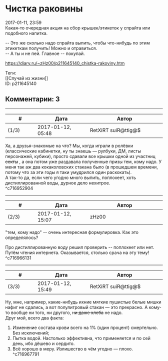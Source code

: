 Чистка раковины
===============

  
2017-01-11, 23:59  
 Какая-то очередная акция на сбор крышек/этикеток у спрайта или подобного напитка.   
   
 -- Это же сколько надо спрайта выпить, чтобы что-нибудь по этим этикеткам получить! Можно и отравиться.   
 -- А ты и не пей. Главное -- покупай.   
  
<https://diary.ru/~zHz00/p211645140_chistka-rakoviny.htm>  
  
Теги:  
[[Случай из жизни]]  
ID: p211645140  


Комментарии: 3
--------------

  


---



|         #         |              Дата              |                     Автор                     |           ID           |
| --- | --- | --- | --- |
| (1/3) | 2017-01-12, 05:48 | RetXiRT suiR@ttig@$ | c716952904 |

  
  Ха, а друзья-знакомые на что? Мы, когда играли в ролёвки (классические кабинетки, ну ты знаешь — рулбуки, ДМ, листы персонажей, кубики), просто сдавали все крышки одной из участниц  ~~секты~~  , а она потом уже раздавала полученные призы тем, кому надо. У меня так аж два кокаколовских стакана было (в прошедшем времени, потому что за эти годы я таки умудрился один раскокать).   
 А так-то да, если чего угодно много выпить, поплохеет, хоть дистиллированной воды, дурное дело нехитрое.    
 ^c716952904

---



|         #         |              Дата              |                     Автор                     |           ID           |
| --- | --- | --- | --- |
| (2/3) | 2017-01-12, 15:07 | zHz00 | c716966131 |

  
 "тем, кому надо" -- очень интересная формулировка. Как это определялось?   
   
 Про дистиллированную воду решил проверить -- поплохеет или нет. Путём чтения интернета. Оказывается, столько срача на эту тему!   
 ^c716966131

---



|         #         |              Дата              |                     Автор                     |           ID           |
| --- | --- | --- | --- |
| (3/3) | 2017-01-12, 15:49 | RetXiRT suiR@ttig@$ | c716967791 |

  
  Ну, мне, например, какие-нибудь ихние мягкие пушистые белые мишки нафиг не сдались, а вот полулитровый стакан — это прекрасно. А кому-то вообще ни того, ни другого,  ~~ни даже хлеба~~  не надо.   
 Друг мой, всего два факта:   
 1) Изменение состава крови всего на 1% (один процент) смертельно. Без исключений;   
 2) Пытка водой. Настолько эффективна, что применяется и по сей день, ибо дёшево и сердито.   
  0)  Всё хорошо в меру. Излишество в чём угодно — плохо.    
 ^c716967791